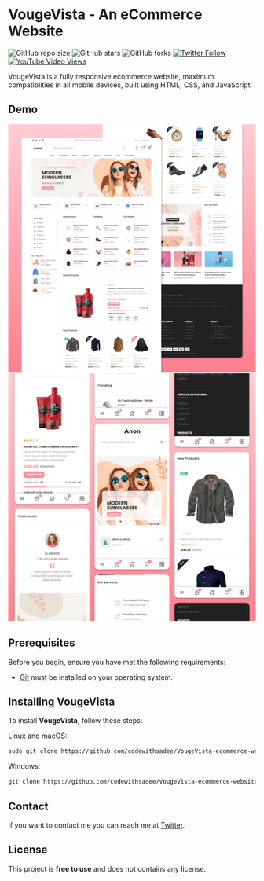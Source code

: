 # VougeVista - An eCommerce Website

![GitHub repo size](https://img.shields.io/github/repo-size/codewithsadee/VougeVista-ecommerce-website)
![GitHub stars](https://img.shields.io/github/stars/codewithsadee/VougeVista-ecommerce-website?style=social)
![GitHub forks](https://img.shields.io/github/forks/codewithsadee/VougeVista-ecommerce-website?style=social)
[![Twitter Follow](https://img.shields.io/twitter/follow/codewithsadee_?style=social)](https://twitter.com/intent/follow?screen_name=codewithsadee_)
[![YouTube Video Views](https://img.shields.io/youtube/views/3l8Lob4ysI0?style=social)](https://youtu.be/3l8Lob4ysI0)

VougeVista is a fully responsive ecommerce website, maximum compatiblities in all mobile devices, built using HTML, CSS, and JavaScript.

## Demo

![VougeVista Desktop Demo](./website-demo-image/desktop.png "Desktop Demo")
![VougeVista Mobile Demo](./website-demo-image/mobile.png "Mobile Demo")

## Prerequisites

Before you begin, ensure you have met the following requirements:

* [Git](https://git-scm.com/downloads "Download Git") must be installed on your operating system.

## Installing VougeVista

To install **VougeVista**, follow these steps:

Linux and macOS:

```bash
sudo git clone https://github.com/codewithsadee/VougeVista-ecommerce-website.git
```

Windows:

```bash
git clone https://github.com/codewithsadee/VougeVista-ecommerce-website.git
```

## Contact

If you want to contact me you can reach me at [Twitter](https://www.twitter.com/codewithsadee).

## License

This project is **free to use** and does not contains any license.
